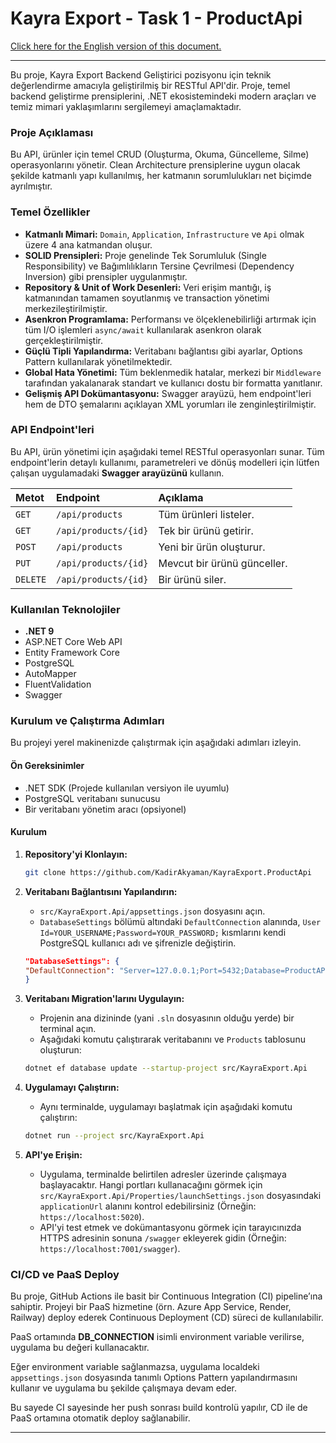 # Kayra Export - Task 1 - ProductApi

[Click here for the English version of this document.](./README.EN.md)

---

Bu proje, Kayra Export Backend Geliştirici pozisyonu için teknik değerlendirme amacıyla geliştirilmiş bir RESTful API'dir. Proje, temel backend geliştirme prensiplerini, .NET ekosistemindeki modern araçları ve temiz mimari yaklaşımlarını sergilemeyi amaçlamaktadır.


### Proje Açıklaması

Bu API, ürünler için temel CRUD (Oluşturma, Okuma, Güncelleme, Silme) operasyonlarını yönetir. Clean Architecture prensiplerine uygun olacak şekilde katmanlı yapı kullanılmış, her katmanın sorumlulukları net biçimde ayrılmıştır.

### Temel Özellikler

-   **Katmanlı Mimari:** `Domain`, `Application`, `Infrastructure` ve `Api` olmak üzere 4 ana katmandan oluşur.
-   **SOLID Prensipleri:** Proje genelinde Tek Sorumluluk (Single Responsibility) ve Bağımlılıkların Tersine Çevrilmesi (Dependency Inversion) gibi prensipler uygulanmıştır.
-   **Repository & Unit of Work Desenleri:** Veri erişim mantığı, iş katmanından tamamen soyutlanmış ve transaction yönetimi merkezileştirilmiştir.
-   **Asenkron Programlama:** Performansı ve ölçeklenebilirliği artırmak için tüm I/O işlemleri `async/await` kullanılarak asenkron olarak gerçekleştirilmiştir.
-   **Güçlü Tipli Yapılandırma:** Veritabanı bağlantısı gibi ayarlar, Options Pattern kullanılarak yönetilmektedir.
-   **Global Hata Yönetimi:** Tüm beklenmedik hatalar, merkezi bir `Middleware` tarafından yakalanarak standart ve kullanıcı dostu bir formatta yanıtlanır.
-   **Gelişmiş API Dokümantasyonu:** Swagger arayüzü, hem endpoint'leri hem de DTO şemalarını açıklayan XML yorumları ile zenginleştirilmiştir.

### API Endpoint'leri

Bu API, ürün yönetimi için aşağıdaki temel RESTful operasyonları sunar. Tüm endpoint'lerin detaylı kullanımı, parametreleri ve dönüş modelleri için lütfen çalışan uygulamadaki **Swagger arayüzünü** kullanın.

| Metot  | Endpoint            | Açıklama                   |
| :----- | :------------------ | :------------------------- |
| `GET`  | `/api/products`     | Tüm ürünleri listeler.     |
| `GET`  | `/api/products/{id}`| Tek bir ürünü getirir.     |
| `POST` | `/api/products`     | Yeni bir ürün oluşturur.   |
| `PUT`  | `/api/products/{id}`| Mevcut bir ürünü günceller.|
| `DELETE`| `/api/products/{id}`| Bir ürünü siler.           |

### Kullanılan Teknolojiler

-   **.NET 9** 
-   ASP.NET Core Web API
-   Entity Framework Core
-   PostgreSQL
-   AutoMapper
-   FluentValidation
-   Swagger

### Kurulum ve Çalıştırma Adımları

Bu projeyi yerel makinenizde çalıştırmak için aşağıdaki adımları izleyin.

#### Ön Gereksinimler

-   .NET SDK (Projede kullanılan versiyon ile uyumlu)
-   PostgreSQL veritabanı sunucusu
-   Bir veritabanı yönetim aracı (opsiyonel)

#### Kurulum

1.  **Repository'yi Klonlayın:**
    ```sh
    git clone https://github.com/KadirAkyaman/KayraExport.ProductApi
    ```

2.  **Veritabanı Bağlantısını Yapılandırın:**
    -   `src/KayraExport.Api/appsettings.json` dosyasını açın.
    -   `DatabaseSettings` bölümü altındaki `DefaultConnection` alanında, `User Id=YOUR_USERNAME;Password=YOUR_PASSWORD;` kısmlarını kendi PostgreSQL kullanıcı adı ve şifrenizle değiştirin.

    ```json
    "DatabaseSettings": {
    "DefaultConnection": "Server=127.0.0.1;Port=5432;Database=ProductAPI;User Id=YOUR_USERNAME;Password=YOUR_PASSWORD;"
    }
    ```

3.  **Veritabanı Migration'larını Uygulayın:**
    -   Projenin ana dizininde (yani `.sln` dosyasının olduğu yerde) bir terminal açın.
    -   Aşağıdaki komutu çalıştırarak veritabanını ve `Products` tablosunu oluşturun:
    ```sh
    dotnet ef database update --startup-project src/KayraExport.Api
    ```

4.  **Uygulamayı Çalıştırın:**
    -   Aynı terminalde, uygulamayı başlatmak için aşağıdaki komutu çalıştırın:
    ```sh
    dotnet run --project src/KayraExport.Api
    ```

5.  **API'ye Erişin:**
    -   Uygulama, terminalde belirtilen adresler üzerinde çalışmaya başlayacaktır. Hangi portları kullanacağını görmek için `src/KayraExport.Api/Properties/launchSettings.json` dosyasındaki `applicationUrl` alanını kontrol edebilirsiniz (Örneğin: `https://localhost:5020`).
    -   API'yi test etmek ve dokümantasyonu görmek için tarayıcınızda HTTPS adresinin sonuna `/swagger` ekleyerek gidin (Örneğin: `https://localhost:7001/swagger`).

### CI/CD ve PaaS Deploy

Bu proje, GitHub Actions ile basit bir Continuous Integration (CI) pipeline’ına sahiptir. Projeyi bir PaaS hizmetine (örn. Azure App Service, Render, Railway) deploy ederek Continuous Deployment (CD) süreci de kullanılabilir.

PaaS ortamında **DB_CONNECTION** isimli environment variable verilirse, uygulama bu değeri kullanacaktır.

Eğer environment variable sağlanmazsa, uygulama localdeki `appsettings.json` dosyasında tanımlı Options Pattern yapılandırmasını kullanır ve uygulama bu şekilde çalışmaya devam eder.

Bu sayede CI sayesinde her push sonrası build kontrolü yapılır, CD ile de PaaS ortamına otomatik deploy sağlanabilir.

---